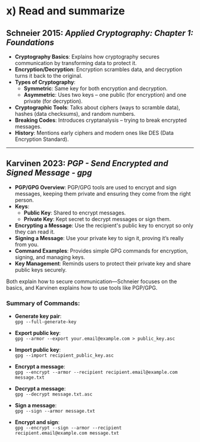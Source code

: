 # x) Read and summarize

## Schneier 2015: *Applied Cryptography: Chapter 1: Foundations*

- **Cryptography Basics**: Explains how cryptography secures communication by transforming data to protect it.
- **Encryption/Decryption**: Encryption scrambles data, and decryption turns it back to the original.
- **Types of Cryptography**:
  - **Symmetric**: Same key for both encryption and decryption.
  - **Asymmetric**: Uses two keys – one public (for encryption) and one private (for decryption).
- **Cryptographic Tools**: Talks about ciphers (ways to scramble data), hashes (data checksums), and random numbers.
- **Breaking Codes**: Introduces cryptanalysis – trying to break encrypted messages.
- **History**: Mentions early ciphers and modern ones like DES (Data Encryption Standard).

---

## Karvinen 2023: *PGP - Send Encrypted and Signed Message - gpg*

- **PGP/GPG Overview**: PGP/GPG tools are used to encrypt and sign messages, keeping them private and ensuring they come from the right person.
- **Keys**:
  - **Public Key**: Shared to encrypt messages.
  - **Private Key**: Kept secret to decrypt messages or sign them.
- **Encrypting a Message**: Use the recipient's public key to encrypt so only they can read it.
- **Signing a Message**: Use your private key to sign it, proving it’s really from you.
- **Command Examples**: Provides simple GPG commands for encryption, signing, and managing keys.
- **Key Management**: Reminds users to protect their private key and share public keys securely.

Both explain how to secure communication—Schneier focuses on the basics, and Karvinen explains how to use tools like PGP/GPG.


### Summary of Commands:

- **Generate key pair**:  
  `gpg --full-generate-key`

- **Export public key**:  
  `gpg --armor --export your.email@example.com > public_key.asc`

- **Import public key**:  
  `gpg --import recipient_public_key.asc`

- **Encrypt a message**:  
  `gpg --encrypt --armor --recipient recipient.email@example.com message.txt`

- **Decrypt a message**:  
  `gpg --decrypt message.txt.asc`

- **Sign a message**:  
  `gpg --sign --armor message.txt`

- **Encrypt and sign**:  
  `gpg --encrypt --sign --armor --recipient recipient.email@example.com message.txt`



